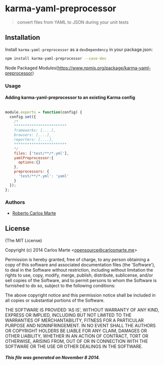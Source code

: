 # karma-yaml-preprocessor
> convert files from YAML to JSON during your unit tests

## Installation
Install `karma-yaml-preprocessor` as a `devDependency` in your package.json:

```bash
npm install karma-yaml-preprocessor --save-dev
```
Node Packaged Modules(https://www.npmjs.org/package/karma-yaml-preprocessor)

### Usage
#### Adding karma-yaml-preprocessor to an existing Karma config

```js

module.exports = function(config) {
  config.set({
    /*
    ************************
    frameworks: [....],
    browsers: [....],
    reporters: [....],
    ************************
    */
    files: ['test/**/*.yml'],
    yamlPreprocessor:{
      options:{}
    },
    preprocessors: {
      'test/**/*.yml': 'yaml'
    }
  });
};
```

### Authors

  - [Roberto Carlos Marte](http://carlosmarte.me/)

## License

(The MIT License)

Copyright (c) 2014 Carlos Marte &lt;opensource@carlosmarte.me&gt;

Permission is hereby granted, free of charge, to any person obtaining
a copy of this software and associated documentation files (the
'Software'), to deal in the Software without restriction, including
without limitation the rights to use, copy, modify, merge, publish,
distribute, sublicense, and/or sell copies of the Software, and to
permit persons to whom the Software is furnished to do so, subject to
the following conditions:

The above copyright notice and this permission notice shall be
included in all copies or substantial portions of the Software.

THE SOFTWARE IS PROVIDED 'AS IS', WITHOUT WARRANTY OF ANY KIND,
EXPRESS OR IMPLIED, INCLUDING BUT NOT LIMITED TO THE WARRANTIES OF
MERCHANTABILITY, FITNESS FOR A PARTICULAR PURPOSE AND NONINFRINGEMENT.
IN NO EVENT SHALL THE AUTHORS OR COPYRIGHT HOLDERS BE LIABLE FOR ANY
CLAIM, DAMAGES OR OTHER LIABILITY, WHETHER IN AN ACTION OF CONTRACT,
TORT OR OTHERWISE, ARISING FROM, OUT OF OR IN CONNECTION WITH THE
SOFTWARE OR THE USE OR OTHER DEALINGS IN THE SOFTWARE.

##### This file was generated on November 8 2014.
